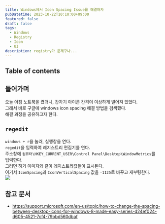 ```yaml
---
title: Windows에서 Icon Spacing Issue를 해결하자
pubDatetime: 2023-10-22T10:10:00+09:00
featured: false
draft: false
tags:
  - Windows
  - Registry
  - Icon
  - UI
description: registry가 문제구나...
---
```


## Table of contents

## 들어가며

오늘 아침 노트북을 켰더니, 갑자기 아이콘 간격이 이상하게 벌어져 있었다.  
그래서 바로 구글에 windows icon spacing 해결 방법을 검색했다.  
해결 과정을 공유하고자 한다.

## `regedit`

`windows + r`을 눌러, 실행창을 연다.  
`regedit`을 입력하여 레지스트리 편집기를 연다.  
주소창에 `컴퓨터\HKEY_CURRENT_USER\Control Panel\Desktop\WindowMetrics`를 입력한다.  
그러면 하기 이미지와 같이 레지스트리값들이 표시된다.  
여기서 `IconSpacing`과 `IconVerticalSpacing` 값을 `-1125`로 바꾸고 재부팅한다.  
![](https://res.cloudinary.com/gyunseo-blog/image/upload/v1698669625/resolve-icon-spacing-issue-on-windows-1697952811442.jpeg)

## 참고 문서

- <https://support.microsoft.com/en-us/topic/how-to-change-the-spacing-between-desktop-icons-for-windows-8-made-easy-series-d24ef024-d605-4521-7cf4-79bbd560dbaf>
